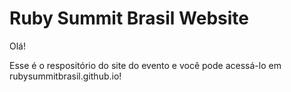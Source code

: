 # Ruby Summit Brasil Website

Olá!

Esse é o respositório do site do evento e você pode acessá-lo em rubysummitbrasil.github.io!
